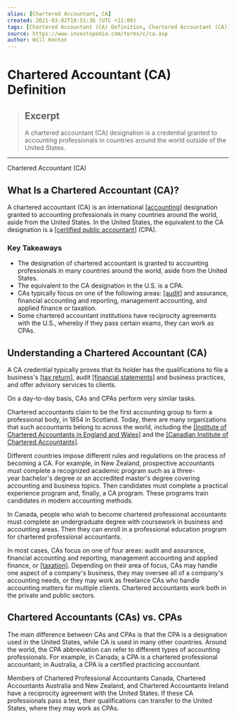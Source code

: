```yaml
---
alias: [Chartered Accountant, CA]
created: 2021-03-02T18:51:36 (UTC +11:00)
tags: [Chartered Accountant (CA) Definition, Chartered Accountant (CA)]
source: https://www.investopedia.com/terms/c/ca.asp
author: Will Kenton
---
```


# Chartered Accountant (CA) Definition

> ## Excerpt
> A chartered accountant (CA) designation is a credential granted to accounting professionals in countries around the world outside of the United States.

---

Chartered Accountant (CA)
## What Is a Chartered Accountant (CA)?

A chartered accountant (CA) is an international [[accounting]](https://www.investopedia.com/terms/a/accounting.asp) designation granted to accounting professionals in many countries around the world, aside from the United States. In the United States, the equivalent to the CA designation is a [[certified public accountant]](https://www.investopedia.com/terms/c/cpa.asp) (CPA).

### Key Takeaways

-   The designation of chartered accountant is granted to accounting professionals in many countries around the world, aside from the United States.
-   The equivalent to the CA designation in the U.S. is a CPA.
-   CAs typically focus on one of the following areas: [[audit]](https://www.investopedia.com/terms/a/audit.asp) and assurance, financial accounting and reporting, management accounting, and applied finance or taxation.
-   Some chartered accountant institutions have reciprocity agreements with the U.S., whereby if they pass certain exams, they can work as CPAs.

## Understanding a Chartered Accountant (CA)

A CA credential typically proves that its holder has the qualifications to file a business's [[tax return]](https://www.investopedia.com/terms/t/taxreturn.asp), audit [[financial statements]](https://www.investopedia.com/terms/f/financial-statements.asp) and business practices, and offer advisory services to clients.

On a day-to-day basis, CAs and CPAs perform very similar tasks.

Chartered accountants claim to be the first accounting group to form a professional body, in 1854 in Scotland. Today, there are many organizations that such accountants belong to across the world, including the [[Institute of Chartered Accountants in England and Wales]](https://www.investopedia.com/terms/i/institute-chartered-accountants-england-wales-icaew.asp) and the [[Canadian Institute of Chartered Accountants]](https://www.investopedia.com/terms/c/canadian-institute-of-chartered-accountants-cica.asp).

Different countries impose different rules and regulations on the process of becoming a CA. For example, in New Zealand, prospective accountants must complete a recognized academic program such as a three-year bachelor's degree or an accredited master's degree covering accounting and business topics. Then candidates must complete a practical experience program and, finally, a CA program. These programs train candidates in modern accounting methods.

In Canada, people who wish to become chartered professional accountants must complete an undergraduate degree with coursework in business and accounting areas. Then they can enroll in a professional education program for chartered professional accountants.

In most cases, CAs focus on one of four areas: audit and assurance, financial accounting and reporting, management accounting and applied finance, or [[taxation]](https://www.investopedia.com/terms/t/taxation.asp). Depending on their area of focus, CAs may handle one aspect of a company's business, they may oversee all of a company's accounting needs, or they may work as freelance CAs who handle accounting matters for multiple clients. Chartered accountants work both in the private and public sectors.

## Chartered Accountants (CAs) vs. CPAs

The main difference between CAs and CPAs is that the CPA is a designation used in the United States, while CA is used in many other countries. Around the world, the CPA abbreviation can refer to different types of accounting professionals. For example, in Canada, a CPA is a chartered professional accountant; in Australia, a CPA is a certified practicing accountant.

Members of Chartered Professional Accountants Canada, Chartered Accountants Australia and New Zealand, and Chartered Accountants Ireland have a reciprocity agreement with the United States. If these CA professionals pass a test, their qualifications can transfer to the United States, where they may work as CPAs.
